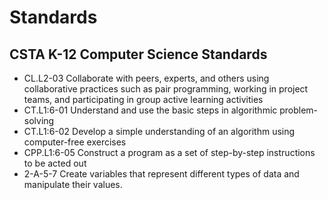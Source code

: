 # Standards

## CSTA K-12 Computer Science Standards

* CL.L2-03 Collaborate with peers, experts, and others using collaborative practices such as pair programming, working in project teams, and participating in group active learning activities
* CT.L1:6-01 Understand and use the basic steps in algorithmic problem-solving
* CT.L1:6-02 Develop a simple understanding of an algorithm using computer-free exercises
* CPP.L1:6-05 Construct a program as a set of step-by-step instructions to be acted out
* 2-A-5-7 Create variables that represent different types of data and manipulate their values.

